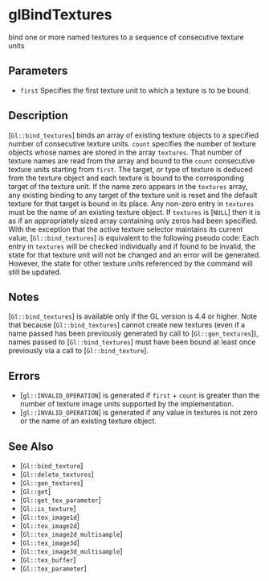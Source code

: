 # glBindTextures
bind one or more named textures to a sequence of consecutive texture
  units

## Parameters
- `first`
  Specifies the first texture unit to which a texture is to be bound.

## Description
[`Gl::bind_textures`] binds an array of existing texture objects to a
  specified number of consecutive texture units. `count` specifies the
  number of texture objects whose names are stored in the array
  `textures`. That number of texture names are read from the array and
  bound to the `count` consecutive texture units starting from `first`.
  The target, or type of texture is deduced from the texture object and
  each texture is bound to the corresponding target of the texture unit.
  If the name zero appears in the `textures` array, any existing binding
  to any target of the texture unit is reset and the default texture for
  that target is bound in its place. Any non-zero entry in `textures`
  must be the name of an existing texture object. If `textures` is
  [`NULL`] then it is as if an appropriately sized array containing only
  zeros had been specified.
With the exception that the active texture selector maintains its
  current value, [`Gl::bind_textures`] is equivalent to the following
  pseudo code:
Each entry in `textures` will be checked individually and if found to
  be invalid, the state for that texture unit will not be changed and an
  error will be generated. However, the state for other texture units
  referenced by the command will still be updated.

## Notes
[`Gl::bind_textures`] is available only if the GL version is 4.4 or
  higher.
Note that because [`Gl::bind_textures`] cannot create new textures
  (even if a name passed has been previously generated by call to
  [`Gl::gen_textures`]), names passed to [`Gl::bind_textures`] must have
  been bound at least once previously via a call to
  [`Gl::bind_texture`].

## Errors
- [`gl::INVALID_OPERATION`] is generated if `first` + `count` is greater
  than the number of texture image units supported by the
  implementation.
- [`gl::INVALID_OPERATION`] is generated if any value in textures is not
  zero or the name of an existing texture object.

## See Also
- [`Gl::bind_texture`]
- [`Gl::delete_textures`]
- [`Gl::gen_textures`]
- [`Gl::get`]
- [`Gl::get_tex_parameter`]
- [`Gl::is_texture`]
- [`Gl::tex_image1d`]
- [`Gl::tex_image2d`]
- [`Gl::tex_image2d_multisample`]
- [`Gl::tex_image3d`]
- [`Gl::tex_image3d_multisample`]
- [`Gl::tex_buffer`]
- [`Gl::tex_parameter`]
